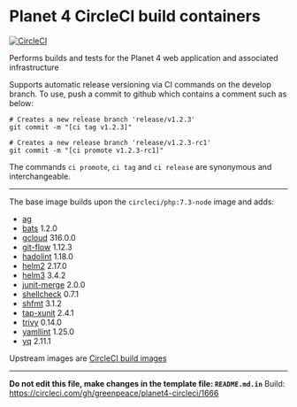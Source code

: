 
# Planet 4 CircleCI build containers

[![CircleCI](https://circleci.com/gh/greenpeace/planet4-circleci.svg?style=shield)](https://circleci.com/gh/greenpeace/planet4-circleci)

Performs builds and tests for the Planet 4 web application and associated infrastructure

Supports automatic release versioning via CI commands on the develop branch.
To use, push a commit to github which contains a comment such as below:

```
# Creates a new release branch 'release/v1.2.3'
git commit -m "[ci tag v1.2.3]"

# Creates a new release branch 'release/v1.2.3-rc1'
git commit -m "[ci promote v1.2.3-rc1]"
```

The commands `ci promote`, `ci tag` and `ci release` are synonymous and interchangeable.

---

The base image builds upon the `circleci/php:7.3-node` image and adds:
-   [ag](https://github.com/ggreer/the_silver_searcher)
-   [bats](https://www.npmjs.com/package/bats) 1.2.0
-   [gcloud](https://cloud.google.com/sdk/docs/#install_the_latest_cloud_tools_version_cloudsdk_current_version) 316.0.0
-   [git-flow](https://github.com/petervanderdoes/gitflow-avh) 1.12.3
-   [hadolint](https://github.com/hadolint/hadolint) 1.18.0
-   [helm2](https://github.com/kubernetes/helm) 2.17.0
-   [helm3](https://github.com/kubernetes/helm) 3.4.2
-   [junit-merge](https://www.npmjs.com/package/junit-merge) 2.0.0
-   [shellcheck](https://github.com/koalaman/shellcheck) 0.7.1
-   [shfmt](https://github.com/mvdan/sh) 3.1.2
-   [tap-xunit](https://github.com/aghassemi/tap-xunit) 2.4.1
-   [trivy](https://github.com/knqyf263/trivy) 0.14.0
-   [yamllint](https://pypi.org/project/yamllint) 1.25.0
-   [yq](https://pypi.org/project/yq) 2.11.1

Upstream images are [CircleCI build images](https://github.com/circleci/circleci-images/)

---

__Do not edit this file, make changes in the template file: `README.md.in`__
Build: https://circleci.com/gh/greenpeace/planet4-circleci/1666
